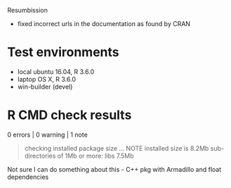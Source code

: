 Resumbission

- fixed incorrect urls in the documentation as found by CRAN

# Test environments

- local ubuntu 16.04, R 3.6.0
- laptop OS X, R 3.6.0
- win-builder (devel)

# R CMD check results

0 errors | 0 warning | 1 note

> checking installed package size ... NOTE
    installed size is  8.2Mb
    sub-directories of 1Mb or more:
      libs   7.5Mb

Not sure I can do something about this - C++ pkg with Armadillo and float dependencies
